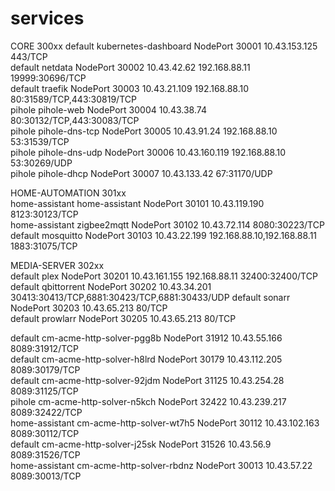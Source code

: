 # services
CORE 300xx
default          kubernetes-dashboard        NodePort      30001   10.43.153.125   <none>                        443/TCP                                      
default          netdata                     NodePort      30002   10.43.42.62     192.168.88.11                 19999:30696/TCP     
default          traefik                     NodePort      30003   10.43.21.109    192.168.88.10                 80:31589/TCP,443:30819/TCP                   
pihole           pihole-web                  NodePort      30004   10.43.38.74     <none>                        80:30132/TCP,443:30083/TCP                   
pihole           pihole-dns-tcp              NodePort      30005   10.43.91.24     192.168.88.10                 53:31539/TCP                                 
pihole           pihole-dns-udp              NodePort      30006   10.43.160.119   192.168.88.10                 53:30269/UDP                                 
pihole           pihole-dhcp                 NodePort      30007   10.43.133.42    <none>                        67:31170/UDP                                 

HOME-AUTOMATION 301xx         
home-assistant   home-assistant              NodePort      30101   10.43.119.190   <none>                        8123:30123/TCP                               
home-assistant   zigbee2mqtt                 NodePort      30102   10.43.72.114    <none>                        8080:30223/TCP                               
default          mosquitto                   NodePort      30103   10.43.22.199    192.168.88.10,192.168.88.11   1883:31075/TCP                               

MEDIA-SERVER 302xx    
default          plex                        NodePort      30201   10.43.161.155   192.168.88.11                 32400:32400/TCP                              
default          qbittorrent                 NodePort      30202   10.43.34.201    <none>                        30413:30413/TCP,6881:30423/TCP,6881:30433/UDP
default          sonarr                      NodePort      30203   10.43.65.213    <none>                        80/TCP                                       
default          prowlarr                      NodePort      30205   10.43.65.213    <none>                        80/TCP                                       


default          cm-acme-http-solver-pgg8b   NodePort      31912   10.43.55.166    <none>                        8089:31912/TCP                               
default          cm-acme-http-solver-h8lrd   NodePort      30179   10.43.112.205   <none>                        8089:30179/TCP                               
default          cm-acme-http-solver-92jdm   NodePort      31125   10.43.254.28    <none>                        8089:31125/TCP                               
pihole           cm-acme-http-solver-n5kch   NodePort      32422   10.43.239.217   <none>                        8089:32422/TCP                               
home-assistant   cm-acme-http-solver-wt7h5   NodePort      30112   10.43.102.163   <none>                        8089:30112/TCP                               
default          cm-acme-http-solver-j25sk   NodePort      31526   10.43.56.9      <none>                        8089:31526/TCP                               
home-assistant   cm-acme-http-solver-rbdnz   NodePort      30013   10.43.57.22     <none>                        8089:30013/TCP                               